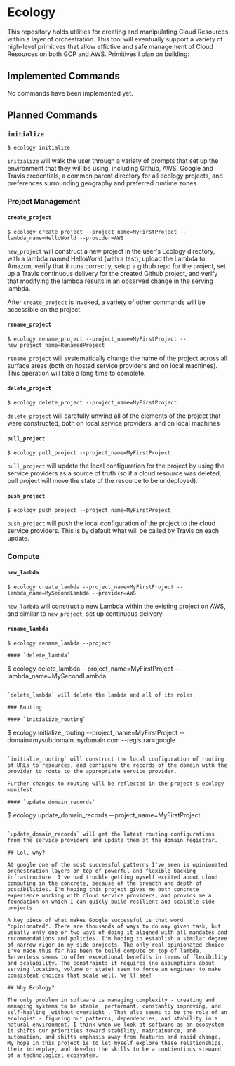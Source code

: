 # Ecology

This repository holds utilities for creating and manipulating Cloud Resources within a layer of orchestration. This tool will eventually support a variety of high-level primitives that allow effictive and safe management of Cloud Resources on both GCP and AWS. Primitives I plan on building:

## Implemented Commands

No commands have been implemented yet.

## Planned Commands

### `initialize`

```
$ ecology initialize
```

`initialize` will walk the user through a variety of prompts that set up the environment that they will be using, including Github, AWS, Google and Travis credentials, a common parent directory for all ecology projects, and preferences surrounding geography and preferred runtime zones.

### Project Management

#### `create_project`

```
$ ecology create_project --project_name=MyFirstProject --lambda_name=HelloWorld --provider=AWS
```

`new_project` will construct a new project in the user's Ecology directory, with a lambda named HelloWorld (with a test), upload the Lambda to Amazon, verify that it runs correctly, setup a github repo for the project, set up a Travis continuous delivery for the created Github project, and verify that modifying the lambda results in an observed change in the serving lambda.

After `create_project` is invoked, a variety of other commands will be accessible on the project. 

#### `rename_project`

```
$ ecology rename_project --project_name=MyFirstProject --new_project_name=RenamedProject
```

`rename_project` will systematically change the name of the project across all surface areas (both on hosted service providers and on local machines). This operation will take a long time to complete.

#### `delete_project`

```
$ ecology delete_project --project_name=MyFirstProject
```

`delete_project` will carefully unwind all of the elements of the project that were constructed, both on local service providers, and on local machines

#### `pull_project`

```
$ ecology pull_project --project_name=MyFirstProject
```

`pull_project` will update the local configuration for the project by using the service providers as a source of truth (so if a cloud resource was deleted, pull project will move the state of the resource to be undeployed).

#### `push_project`

```
$ ecology push_project --project_name=MyFirstProject
```

`push_project` will push the local configuration of the project to the cloud service providers. This is by default what will be called by Travis on each update.


### Compute

#### `new_lambda`

```
$ ecology create_lambda --project_name=MyFirstProject --lambda_name=MySecondLambda --provider=AWS
```

`new_lambda` will construct a new Lambda within the existing project on AWS, and similar to `new_project`, set up continuous delivery. 

#### `rename_lambda`

```
$ ecology rename_lambda --project 

#### `delete_lambda`

```
$ ecology delete_lambda --project_name=MyFirstProject --lambda_name=MySecondLambda
```

`delete_lambda` will delete the lambda and all of its roles.

### Routing

#### `initialize_routing`

```
$ ecology initialize_routing --project_name=MyFirstProject --domain=mysubdomain.mydomain.com --registrar=google
```

`initialie_routing` will construct the local configuration of routing of URLs to resources, and configure the records of the domain with the provider to route to the appropriate service provider.

Further changes to routing will be reflected in the project's ecology manifest.

#### `update_domain_records`

```
$ ecology update_domain_records --project_name=MyFirstProject
```

`update_domain_records` will get the latest routing configurations from the service providers and update them at the domain registrar.

## Lol, why?

At google one of the most successful patterns I've seen is opinionated orchestration layers on top of powerful and flexible backing infrastructure. I've had trouble getting myself excited about cloud computing in the concrete, because of the breadth and depth of possibilities. I'm hoping this project gives me both concrete experience working with cloud service providers, and provids me a foundation on which I can quicly build resilient and scalable side projects. 

A key piece of what makes Google successful is that word "opinionated". There are thousands of ways to do any given task, but usually only one or two ways of doing it aligned with all mandates and recommendations and policies. I'm hoping to establish a similar degree of narrow rigor in my side projects. The only real opinionated choice I've made thus far has been to build compute on top of lambda. Serverless seems to offer exceptional benefits in terms of flexibility and scalability. The constraints it requires (no assumptions about serving location, volume or state) seem to force an engineer to make consistent choices that scale well. We'll see!

## Why Ecology?

The only problem in software is managing complexity - creating and managing systems to be stable, performant, constantly improving, and self-healing _without oversight_. That also seems to be the role of an ecologist - figuring out patterns, dependencies, and stability in a natural environment. I think when we look at software as an ecosystem it shifts our priorities toward stability, maintainance, and automation, and shifts emphasis away from features and rapid change. My hope in this project is to let myself explore these relationships, their interplay, and develop the skills to be a contientious steward of a technological ecosystem. 

